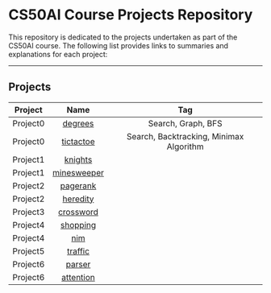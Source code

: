 # CS50AI Course Projects Repository

This repository is dedicated to the projects undertaken as part of the CS50AI course. The following list provides links to summaries and explanations for each project:
___

## Projects

|Project |Name|Tag|
|:------:|:--:|:-:|
|Project0|[degrees](Project0/degrees)|Search, Graph, BFS|
|Project0|[tictactoe](Project0/tictactoe)|Search, Backtracking, Minimax Algorithm|
|Project1|[knights](Project1/knights)||
|Project1|[minesweeper](Project1/minesweeper)||
|Project2|[pagerank](Project2/pagerank)||
|Project2|[heredity](Project2/heredity)||
|Project3|[crossword](Project3/crossword)||
|Project4|[shopping](Project4/shopping)||
|Project4|[nim](Project4/nim)||
|Project5|[traffic](Project5/traffic)||
|Project6|[parser](Project6/parser)||
|Project6|[attention](Project6/attention)||